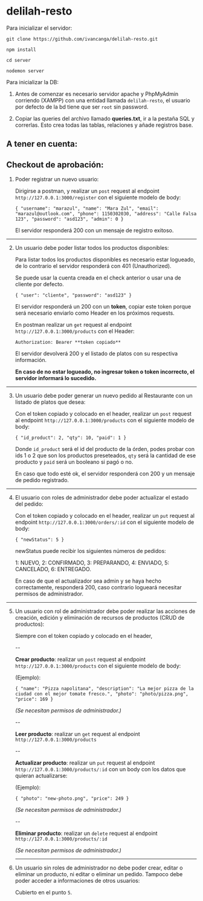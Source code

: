 # delilah-resto

Para inicializar el servidor:

``git clone https://github.com/ivancanga/delilah-resto.git``

``npm install``

``cd server``

``nodemon server``


Para inicializar la DB: 

1) Antes de comenzar es necesario servidor apache y PhpMyAdmin corriendo (XAMPP) con una entidad llamada ``delilah-resto``, el usuario por defecto de la bd tiene que ser ``root`` sin password.

2) Copiar las queries del archivo llamado **queries.txt**, ir a la pestaña SQL y correrlas. Esto crea todas las tablas, relaciones y añade registros base.


## A tener en cuenta:



## Checkout de aprobación:

1. Poder registrar un nuevo usuario:

    Dirigirse a postman, y realizar un `post` request al endpoint `http://127.0.0.1:3000/register` con el siguiente modelo de body:

    `{
	"username": "marazul",
	"name": "Mara Zul",
	"email": "marazul@outlook.com",
	"phone": 1150302030,
	"address": "Calle Falsa 123",
	"password": "asd123",
	"admin": 0
}`

    El servidor responderá 200 con un mensaje de registro exitoso.

---

2. Un usuario debe poder listar todos los productos
disponibles:

    Para listar todos los productos disponibles es necesario estar logueado, de lo contrario el servidor responderá con 401 (Unauthorized).

    Se puede usar la cuenta creada en el check anterior o usar una de cliente por defecto.

    `{
	"user": "cliente",
	"password": "asd123"
}`

    El servidor responderá un 200 con un **token**, copiar este token porque será necesario enviarlo como Header en los próximos requests. 

    En postman realizar un `get` request al endpoint `http://127.0.0.1:3000/products` con el Header: 

    `Authorization: Bearer **token copiado**`

    El servidor devolverá 200 y el listado de platos con su respectiva información.

    **En caso de no estar logueado, no ingresar token o token incorrecto, el servidor informará lo sucedido.**

---

3. Un usuario debe poder generar un nuevo pedido al
Restaurante con un listado de platos que desea:

    Con el token copiado y colocado en el header, realizar un `post` request al endpoint `http://127.0.0.1:3000/products` con el siguiente modelo de body:

    `{
	"id_product": 2,
	"qty": 10,
	"paid": 1
}`
    
    Donde `id_product` será el id del producto de la órden, podes probar con ids 1 o 2 que son los productos preseteados, `qty` será la cantidad de ese producto y `paid` será un booleano si pagó o no.

    En caso que todo esté ok, el servidor responderá con 200 y un mensaje de pedido registrado.
    
---

4. El usuario con roles de administrador debe poder
actualizar el estado del pedido:

    Con el token copiado y colocado en el header, realizar un `put` request al endpoint `http://127.0.0.1:3000/orders/:id` con el siguiente modelo de body:

    `{
	"newStatus": 5 }`

    newStatus puede recibir los siguientes números de pedidos:

    1: NUEVO, 2: CONFIRMADO, 3: PREPARANDO, 4: ENVIADO, 5: CANCELADO, 6: ENTREGADO.

    En caso de que el actualizador sea admin y se haya hecho correctamente, responderá 200, caso contrario logueará necesitar permisos de administrador.

---

5. Un usuario con rol de administrador debe poder realizar
las acciones de creación, edición y eliminación de recursos de
productos (CRUD de productos):

    Siempre con el token copiado y colocado en el header, 

    --

    **Crear producto**: realizar un `post` request al endpoint `http://127.0.0.1:3000/products` con el siguiente modelo de body:

    (Ejemplo):

    `{
	"name": "Pizza napolitana",
	"description": "La mejor pizza de la ciudad con el mejor tomate fresco.",
    "photo": "photo/pizza.png",
	"price": 169
    }`

    *(Se necesitan permisos de administrador.)*

    --

    **Leer producto**: realizar un `get` request al endpoint `http://127.0.0.1:3000/products`

    -- 

    **Actualizar producto**: realizar un `put` request al endpoint `http://127.0.0.1:3000/products/:id` con un body con los datos que quieran actualizarse:

    (Ejemplo):

    `{
    "photo": "new-photo.png",
	"price": 249
    }`

    *(Se necesitan permisos de administrador.)*

    -- 

    **Eliminar producto**: realizar un `delete` request al endpoint `http://127.0.0.1:3000/products/:id`

    *(Se necesitan permisos de administrador.)*

    ---

6. Un usuario sin roles de administrador no debe poder
crear, editar o eliminar un producto, ni editar o eliminar un pedido.
Tampoco debe poder acceder a informaciones de otros usuarios:

    Cubierto en el punto `5`.





